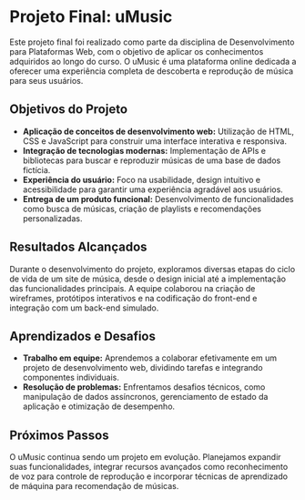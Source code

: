 # Projeto Final: uMusic
Este projeto final foi realizado como parte da disciplina de Desenvolvimento para Plataformas Web, com o objetivo de aplicar os conhecimentos adquiridos ao longo do curso. O uMusic é uma plataforma online dedicada a oferecer uma experiência completa de descoberta e reprodução de música para seus usuários.

## Objetivos do Projeto
- **Aplicação de conceitos de desenvolvimento web:** Utilização de HTML, CSS e JavaScript para construir uma interface interativa e responsiva.
- **Integração de tecnologias modernas:** Implementação de APIs e bibliotecas para buscar e reproduzir músicas de uma base de dados fictícia.
- **Experiência do usuário:** Foco na usabilidade, design intuitivo e acessibilidade para garantir uma experiência agradável aos usuários.
- **Entrega de um produto funcional:** Desenvolvimento de funcionalidades como busca de músicas, criação de playlists e recomendações personalizadas.

## Resultados Alcançados
Durante o desenvolvimento do projeto, exploramos diversas etapas do ciclo de vida de um site de música, desde o design inicial até a implementação das funcionalidades principais. A equipe colaborou na criação de wireframes, protótipos interativos e na codificação do front-end e integração com um back-end simulado.

## Aprendizados e Desafios
- **Trabalho em equipe:** Aprendemos a colaborar efetivamente em um projeto de desenvolvimento web, dividindo tarefas e integrando componentes individuais.
- **Resolução de problemas:** Enfrentamos desafios técnicos, como manipulação de dados assíncronos, gerenciamento de estado da aplicação e otimização de desempenho.

## Próximos Passos
O uMusic continua sendo um projeto em evolução. Planejamos expandir suas funcionalidades, integrar recursos avançados como reconhecimento de voz para controle de reprodução e incorporar técnicas de aprendizado de máquina para recomendação de músicas.

